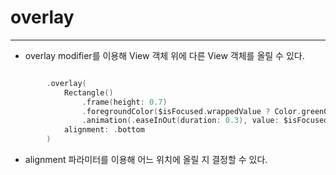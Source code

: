 # overlay
---
- overlay modifier를 이용해 View 객체 위에 다른 View 객체를 올릴 수 있다.

```swift

        .overlay(
            Rectangle()
                .frame(height: 0.7)
                .foregroundColor($isFocused.wrappedValue ? Color.green02 : Color.gray00)
                .animation(.easeInOut(duration: 0.3), value: $isFocused.wrappedValue),
            alignment: .bottom
        )
```
- alignment 파라미터를 이용해 어느 위치에 올릴 지 결정할 수 있다.
